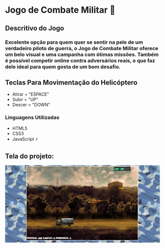 # Jogo de Combate Militar 🚁

## Descritivo do Jogo

### Excelente opção para quem quer se sentir na pele de um verdadeiro piloto de guerra, o Jogo de Combate Militar oferece um belo visual e uma campanha com ótimas missões. Também é possível competir online contra adversários reais, o que faz dele ideal para quem gosta de um bom desafio.

## Teclas Para Movimentação do Helicóptero

* Atirar = "ESPACE"
* Subir = "UP"
* Descer = "DOWN"

### Linguagens Utilizadas 

- HTML5
- CSS3
- JavaScript
⚡

## Tela do projeto:

![paginas_web](https://github.com/claudineinobrega/JogoMilitar/blob/master/imgs/game.png)
